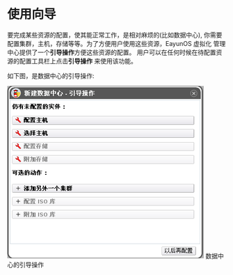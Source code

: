 # 使用向导

要完成某些资源的配置，使其能正常工作，是相对麻烦的(比如数据中心),
你需要配置集群，主机，存储等等。为了方便用户使用这些资源，EayunOS 虚拟化
管理中心提供了一个**引导操作**方便这些资源的配置。
用户可以在任何时候在待配置资源的配置工具栏上点击**引导操作** 来使用该功能。

如下图，是数据中心的引导操作:

![数据中心的引导操作](../images/basic-guide-me.png)
数据中心的引导操作
